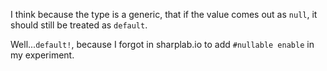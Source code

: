 I think because the type is a generic, that if the value comes out as `null`, it should still be treated as `default`.

Well...`default!`, because I forgot in sharplab.io to add `#nullable enable` in my experiment.